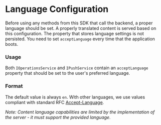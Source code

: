 # Language Configuration

Before using any methods from this SDK that call the backend, a proper language should be set. A properly translated content is served based on this configuration. The property that stores language settings is not persisted. You need to set `acceptLanguage` every time that the application boots.

### Usage

Both `IOperationsService` and `IPushService` contain an `acceptLanguage` property that should be set to the user's preferred language.

### Format

The default value is always `en`. With other languages, we use values compliant with standard RFC [Accept-Language](https://tools.ietf.org/html/rfc7231#section-5.3.5).

_Note: Content language capabilities are limited by the implementation of the server - it must support the provided language._
